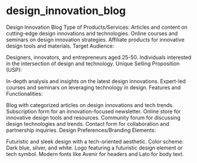 # design_innovation_blog
Design Innovation Blog Type of Products/Services:  Articles and content on cutting-edge design innovations and technologies. Online courses and seminars on design innovation strategies. Affiliate products for innovative design tools and materials.
Target Audience:

Designers, innovators, and entrepreneurs aged 25-50.
Individuals interested in the intersection of design and technology.
Unique Selling Proposition (USP):

In-depth analysis and insights on the latest design innovations.
Expert-led courses and seminars on leveraging technology in design.
Features and Functionalities:

Blog with categorized articles on design innovations and tech trends.
Subscription form for an innovation-focused newsletter.
Online store for innovative design tools and resources.
Community forum for discussing design technologies and trends.
Contact form for collaboration and partnership inquiries.
Design Preferences/Branding Elements:

Futuristic and sleek design with a tech-oriented aesthetic.
Color scheme: Dark blue, silver, and white.
Logo featuring a futuristic design element or tech symbol.
Modern fonts like Avenir for headers and Lato for body text.
